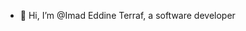 - 👋 Hi, I’m @Imad Eddine Terraf, a software developer

<!---
Imad-t/Imad-t is a ✨ special ✨ repository because its `README.md` (this file) appears on your GitHub profile.
You can click the Preview link to take a look at your changes.
--->
